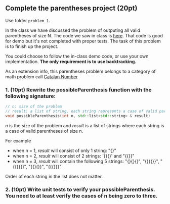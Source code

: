 ## Complete the parentheses project (20pt)

Use folder ```problem_1```.

In the class we have discussed the problem of outputing all valid parentheses of size N. The code we saw in class is [here](https://github.com/pdgetrf/UWB_CSS342_2019_Fall/tree/master/class7/possible_parentheses). That code is good for demo but it's not completed with proper tests. The task of this problem is to finish up the project. 

You could choose to follow the in-class demo code, or use your own implementation. **The only requirement is to use backtracking.**

As an extension info, this parentheses problem belongs to a category of math problem call [Catalan Number](https://en.wikipedia.org/wiki/Catalan_number)


### 1. (10pt) Rewrite the possibleParenthesis function with the following signature:

```c++
// n: size of the problem
// result: a list of string, each string represents a case of valid parentheses of size n
void possibleParenthesis(int n, std::list<std::string> & result)
```

*n* is the size of the problem and *result* is a list of strings where each string is a case of valid parentheses of size n.

For example
- when n = 1, *result* will consist of only 1 string: "{}"
- when n = 2, *result* will consist of 2 strings: '{}{}' and "{{}}"
- when n = 3, *result* will contain the following 5 strings:
"{}{}{}", 
"{}{{}}",
"{{}}{}",
"{{}{}}",
"{{{}}}"

Order of each string in the list does not matter.

### 2. (10pt) Write unit tests to verify your possibleParenthesis. You need to at least verify the cases of n being zero to three.
